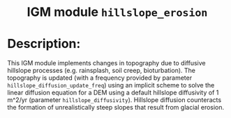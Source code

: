
### <h1 align="center" id="title">IGM module `hillslope_erosion` </h1>

# Description:

This IGM module implements changes in topography due to diffusive hillslope processes (e.g. rainsplash, soil creep, bioturbation). The topography is updated (with a frequency provided by parameter `hillslope_diffusion_update_freq`) using an implicit scheme to solve the linear diffusion equation for a DEM using a default hillslope diffusivity of 1 m^2/yr (parameter `hillslope_diffusivity`). 
Hillslope diffusion counteracts the formation of unrealistically steep slopes that result from glacial erosion.